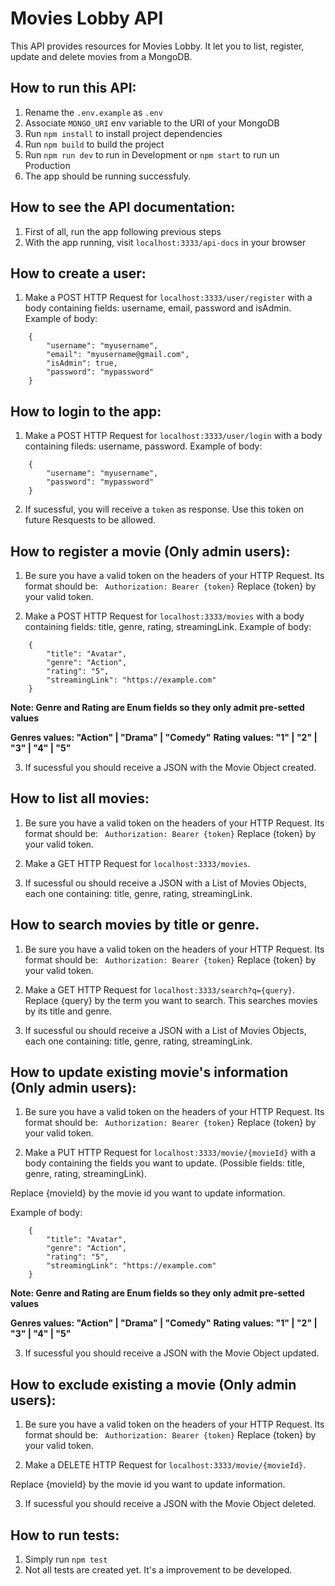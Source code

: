 # Movies Lobby API

This API provides resources for Movies Lobby. It let you to list, register, update and delete movies from a MongoDB.

## How to run this API:

1. Rename the ```.env.example``` as ```.env```
2. Associate ```MONGO_URI``` env variable to the URI of your MongoDB
3. Run ```npm install``` to install project dependencies
4. Run ```npm build``` to build the project
5. Run ```npm run dev``` to run in Development or ```npm start``` to run un Production
6. The app should be running successfuly.

## How to see the API documentation:

1. First of all, run the app following previous steps
2. With the app running, visit ```localhost:3333/api-docs``` in your browser

## How to create a user:

1. Make a POST HTTP Request for ```localhost:3333/user/register``` with a body containing fields: username, email, password and isAdmin.
Example of body:
```
    {
        "username": "myusername",
        "email": "myusername@gmail.com",
        "isAdmin": true,
        "password": "mypassword"
    }
```

## How to login to the app:

1. Make a POST HTTP Request for ```localhost:3333/user/login``` with a body containing fileds: username, password.
Example of body:
```
    {
        "username": "myusername",
        "password": "mypassword"
    }
```

2. If sucessful, you will receive a ```token``` as response. Use this token on future Resquests to be allowed.

## How to register a movie (Only admin users):

1. Be sure you have a valid token on the headers of your HTTP Request. Its format should be:
``` Authorization: Bearer {token}``` Replace {token} by your valid token.

2. Make a POST HTTP Request for ```localhost:3333/movies``` with a body containing fields: title, genre, rating, streamingLink.
Example of body:
```
    {
        "title": "Avatar",
        "genre": "Action",
        "rating": "5",
        "streamingLink": "https://example.com"
    }
```
**Note: Genre and Rating are Enum fields so they only admit pre-setted values**

**Genres values: "Action" | "Drama" | "Comedy"**
**Rating values: "1" | "2" | "3" | "4" | "5"**

3. If sucessful you should receive a JSON with the Movie Object created.

## How to list all movies:

1. Be sure you have a valid token on the headers of your HTTP Request. Its format should be:
``` Authorization: Bearer {token}``` Replace {token} by your valid token.

2. Make a GET HTTP Request for ```localhost:3333/movies```.

3. If sucessful ou should receive a JSON with a List of Movies Objects, each one containing: title, genre, rating, streamingLink.

## How to search movies by title or genre.

1. Be sure you have a valid token on the headers of your HTTP Request. Its format should be:
``` Authorization: Bearer {token}``` Replace {token} by your valid token.

2. Make a GET HTTP Request for ```localhost:3333/search?q={query}```. Replace {query} by the term you want to search. This searches movies by its title and genre.

3. If sucessful ou should receive a JSON with a List of Movies Objects, each one containing: title, genre, rating, streamingLink.

## How to update existing movie's information (Only admin users):

1. Be sure you have a valid token on the headers of your HTTP Request. Its format should be:
``` Authorization: Bearer {token}``` Replace {token} by your valid token.

2. Make a PUT HTTP Request for ```localhost:3333/movie/{movieId}``` with a body containing the fields you want to update. (Possible fields: title, genre, rating, streamingLink).

Replace {movieId} by the movie id you want to update information.

Example of body:
```
    {
        "title": "Avatar",
        "genre": "Action",
        "rating": "5",
        "streamingLink": "https://example.com"
    }
```
**Note: Genre and Rating are Enum fields so they only admit pre-setted values**

**Genres values: "Action" | "Drama" | "Comedy"**
**Rating values: "1" | "2" | "3" | "4" | "5"**

3. If sucessful you should receive a JSON with the Movie Object updated.

## How to exclude existing a movie (Only admin users):

1. Be sure you have a valid token on the headers of your HTTP Request. Its format should be:
``` Authorization: Bearer {token}``` Replace {token} by your valid token.

2. Make a DELETE HTTP Request for ```localhost:3333/movie/{movieId}```.

Replace {movieId} by the movie id you want to update information.

3. If sucessful you should receive a JSON with the Movie Object deleted.

## How to run tests:

1. Simply run ```npm test```
2. Not all tests are created yet. It's a improvement to be developed. 

